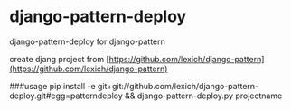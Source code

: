 django-pattern-deploy
=====================

django-pattern-deploy for django-pattern

create djang project from [https://github.com/lexich/django-pattern](https://github.com/lexich/django-pattern)

###usage
pip install -e git+git://github.com/lexich/django-pattern-deploy.git#egg=patterndeploy && django-pattern-deploy.py projectname